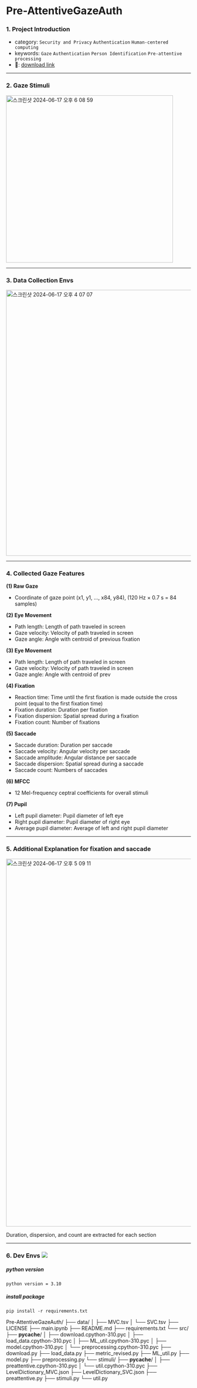 # Pre-AttentiveGazeAuth

### 1. Project Introduction 
- category: `Security and Privacy` `Authentication` `Human-centered computing`
- keywords: `Gaze` `Authentication` `Person Identification` `Pre-attentive processing` 
- 🔗: [download link](https://drive.google.com/drive/folders/12H32y8S0DhlHZcCObwhHYpgGESu4KD1w?usp=sharing)

---
### 2. Gaze Stimuli
<img width="455" alt="스크린샷 2024-06-17 오후 6 08 59" src="https://github.com/dynamic98/Pre-AttentiveGazeAuth/assets/98831107/314f1c1f-c323-49f9-9f58-3c4043484e71">


---
### 3. Data Collection Envs
<img width="723" alt="스크린샷 2024-06-17 오후 4 07 07" src="https://github.com/dynamic98/Pre-AttentiveGazeAuth/assets/98831107/b8193ea3-65db-4011-a901-615a7ade6239">


---
### 4. Collected Gaze Features
**(1) Raw Gaze**
 - Coordinate of gaze point (x1, y1, …, x84, y84), (120 Hz × 0.7 s = 84 samples)

   
**(2) Eye Movement**
 - Path length: Length of path traveled in screen
 - Gaze velocity: Velocity of path traveled in screen
 - Gaze angle: Angle with centroid of previous fixation

   
**(3) Eye Movement**
 - Path length: Length of path traveled in screen
 - Gaze velocity: Velocity of path traveled in screen
 - Gaze angle: Angle with centroid of prev

   
**(4) Fixation**
 - Reaction time: Time until the first fixation is made outside the cross point (equal to the first fixation time)
 - Fixation duration: Duration per fixation
 - Fixation dispersion: Spatial spread during a fixation
 - Fixation count: Number of fixations
   
   
**(5) Saccade**
 - Saccade duration: Duration per saccade
 - Saccade velocity: Angular velocity per saccade
 - Saccade amplitude: Angular distance per saccade
 - Saccade dispersion: Spatial spread during a saccade
 - Saccade count: Numbers of saccades
   
**(6) MFCC**
 - 12 Mel-frequency ceptral coefficients for overall stimuli


**(7) Pupil**
 - Left pupil diameter: Pupil diameter of left eye
 - Right pupil diameter: Pupil diameter of right eye
 - Average pupil diameter: Average of left and right pupil diameter


---
### 5. Additional Explanation for fixation and saccade  

<img width="1000" alt="스크린샷 2024-06-17 오후 5 09 11" src="https://github.com/dynamic98/Pre-AttentiveGazeAuth/assets/98831107/980e21ce-ebd8-4474-a09e-08e201e09a07">

Duration, dispersion, and count are extracted for each section

---
### 6. Dev Envs <img src="https://img.shields.io/badge/Python-3776AB?style=plastic&logo=Python&logoColor=white"/>
##### python version
    python version = 3.10
##### install package
    pip install -r requirements.txt










Pre-AttentiveGazeAuth/
├── data/
│   ├── MVC.tsv
│   └── SVC.tsv
├── LICENSE
├── main.ipynb
├── README.md
├── requirements.txt
└── src/
    ├── __pycache__/
    │   ├── download.cpython-310.pyc
    │   ├── load_data.cpython-310.pyc
    │   ├── ML_util.cpython-310.pyc
    │   ├── model.cpython-310.pyc
    │   └── preprocessing.cpython-310.pyc
    ├── download.py
    ├── load_data.py
    ├── metric_revised.py
    ├── ML_util.py
    ├── model.py
    ├── preprocessing.py
    └── stimuli/
        ├── __pycache__/
        │   ├── preattentive.cpython-310.pyc
        │   └── util.cpython-310.pyc
        ├── LevelDictionary_MVC.json
        ├── LevelDictionary_SVC.json
        ├── preattentive.py
        ├── stimuli.py
        └── util.py
